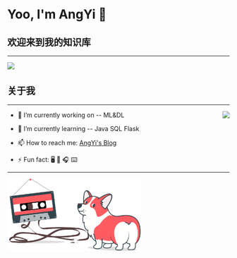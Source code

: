 
# Yoo, I'm AngYi 👋

## 欢迎来到我的知识库
---
<img class="content_my" src="https://pic-1300286858.cos.ap-nanjing.myqcloud.com/uPic/2022-04/2yW78X.png">


## 关于我
---
<img align="right" src="https://github-readme-stats.vercel.app/api?username=flionay&hide=contribs,prs&count_private=true&show_icons=true&theme=flag-india">

- 🔭 I’m currently working on -- ML&DL


- 🌱 I’m currently learning -- Java SQL Flask


- 📫 How to reach me: [AngYi's Blog](https://www.angyi.online/)


- ⚡ Fun fact: 🖥️ 📱 🎧 ⌨️ 


---
<img style="align:right;height:50%;width:60%" src="/static/corgi-eating-a-cassette.svg">

